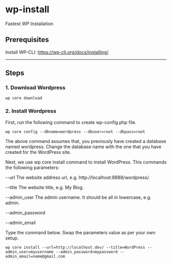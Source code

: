# wp-install
Fastest WP Installation

## Prerequisites
Install WP-CLI: https://wp-cli.org/docs/installing/


***


## Steps

### 1. Download Wordpress
`wp core download`

### 2. Install Wordpress
First, run the following command to create wp-config.php file.

`wp core config --dbname=wordpress --dbuser=root --dbpass=root`

The above command assumes that, you previously have created a database named wordpress. Change the database name with the one that you have created for the WordPress site.

Next, we use wp core install command to install WordPress. This commands the following parameters:

--url The website address url, e.g. http://localhost:8888/wordpress/.

--title The website title, e.g. My Blog.

--admin_user The admin username. It should be all in lowercase, e.g. admin.

--admin_password

--admin_email

Type the command below. Swap the parameters value as per your own setup.

`wp core install --url=http://localhost.dev/ --title=WordPress --admin_user=myusername --admin_password=mypassword --admin_email=name@gmail.com`
